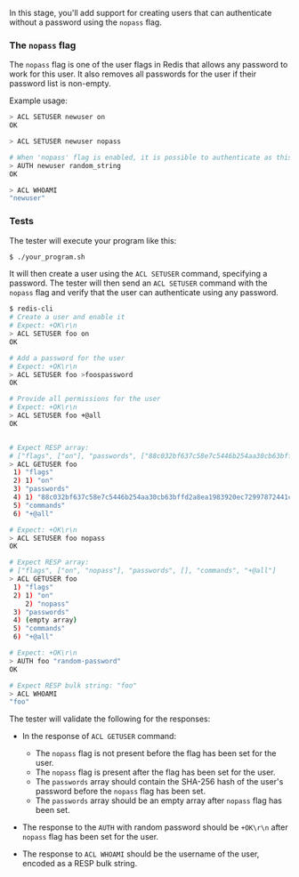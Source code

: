 In this stage, you'll add support for creating users that can authenticate without a password using the `nopass` flag.

### The `nopass` flag

The `nopass` flag is one of the user flags in Redis that allows any password to work for this user. It also removes all passwords for the user if their password list is non-empty.

Example usage:

```bash
> ACL SETUSER newuser on
OK

> ACL SETUSER newuser nopass

# When 'nopass' flag is enabled, it is possible to authenticate as this user using any password
> AUTH newuser random_string
OK

> ACL WHOAMI
"newuser"
```

### Tests

The tester will execute your program like this:

```bash
$ ./your_program.sh
```

It will then create a user using the `ACL SETUSER` command, specifying a password. The tester will then send an `ACL SETUSER` command with the `nopass` flag and verify that the user can authenticate using any password.

```bash
$ redis-cli
# Create a user and enable it
# Expect: +OK\r\n
> ACL SETUSER foo on
OK

# Add a password for the user
# Expect: +OK\r\n
> ACL SETUSER foo >foospassword
OK

# Provide all permissions for the user
# Expect: +OK\r\n
> ACL SETUSER foo +@all
OK


# Expect RESP array:
# ["flags", ["on"], "passwords", ["88c032bf637c58e7c5446b254aa30cb63bffd2a8ea1983920ec72997872441c1"], "commands", "+@all"]
> ACL GETUSER foo
 1) "flags"
 2) 1) "on"
 3) "passwords"
 4) 1) "88c032bf637c58e7c5446b254aa30cb63bffd2a8ea1983920ec72997872441c1"
 5) "commands"
 6) "+@all"

# Expect: +OK\r\n
> ACL SETUSER foo nopass
OK

# Expect RESP array:
# ["flags", ["on", "nopass"], "passwords", [], "commands", "+@all"]
> ACL GETUSER foo
 1) "flags"
 2) 1) "on"
    2) "nopass"
 3) "passwords"
 4) (empty array)
 5) "commands"
 6) "+@all"

# Expect: +OK\r\n
> AUTH foo "random-password"
OK

# Expect RESP bulk string: "foo"
> ACL WHOAMI
"foo"
```

The tester will validate the following for the responses:

- In the response of `ACL GETUSER` command:
   - The `nopass` flag is not present before the flag has been set for the user.
   - The `nopass` flag is present after the flag has been set for the user.
   - The `passwords` array should contain the SHA-256 hash of the user's password before the `nopass` flag has been set.
   - The `passwords` array should be an empty array after `nopass` flag has been set.

- The response to the `AUTH` with random password should be `+OK\r\n` after `nopass` flag has been set for the user.

- The response to `ACL WHOAMI` should be the username of the user, encoded as a RESP bulk string.